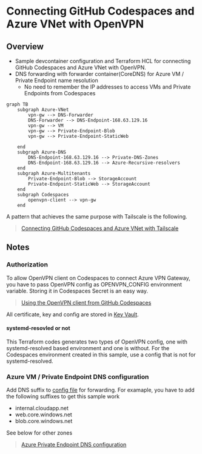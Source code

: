 # Connecting GitHub Codespaces and Azure VNet with OpenVPN

## Overview

* Sample devcontainer configuration and Terraform HCL for connecting GitHub Codespaces and Azure VNet with OpenVPN.
* DNS forwarding with forwarder container(CoreDNS) for Azure VM / Private Endpoint name resolution
  * No need to remember the IP addresses to access VMs and Private Endpoints from Codespaces

```mermaid
graph TB
    subgraph Azure-VNet
        vpn-gw --> DNS-Forwarder
        DNS-Forwarder --> DNS-Endpoint-168.63.129.16
        vpn-gw --> VM
        vpn-gw --> Private-Endpoint-Blob
        vpn-gw --> Private-Endpoint-StaticWeb

    end
    subgraph Azure-DNS
        DNS-Endpoint-168.63.129.16 --> Private-DNS-Zones
        DNS-Endpoint-168.63.129.16 --> Azure-Recursive-resolvers
    end
    subgraph Azure-Multitenants
        Private-Endpoint-Blob --> StorageAccount
        Private-Endpoint-StaticWeb --> StorageAccount
    end
    subgraph Codespaces
        openvpn-client --> vpn-gw
    end
```

A pattern that achieves the same purpose with Tailscale is the following.

> [Connecting GitHub Codespaces and Azure VNet with Tailscale](https://github.com/ToruMakabe/tailscale-codespaces-azure-sample)

## Notes

### Authorization

To allow OpenVPN client on Codespaces to connect Azure VPN Gateway, you have to pass OpenVPN config as OPENVPN_CONFIG environment variable. Storing it in Codespaces Secret is an easy way.

> [Using the OpenVPN client from GitHub Codespaces](https://github.com/codespaces-contrib/codespaces-openvpn)

All certificate, key and config are stored in [Key Vault](./terraform/main.tf).

#### systemd-resovled or not

This Terraform codes generates two types of OpenVPN config, one with systemd-resolved based environment and one is without. For the Codespaces environment created in this sample, use a config that is not for systemd-resolved.

### Azure VM / Private Endpoint DNS configuration

Add DNS suffix to [config file](./terraform/config/openvpn/dhcp_options) for forwarding. For examaple, you have to add the following suffixes to get this sample work

* internal.cloudapp.net
* web.core.windows.net
* blob.core.windows.net

See below for other zones

> [Azure Private Endpoint DNS configuration](https://docs.microsoft.com/en-us/azure/private-link/private-endpoint-dns)
